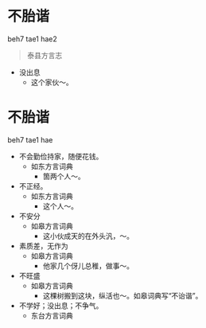 





# 不胎谐
beh7 tae1 hae2
> 泰县方言志
- 没出息
  - 这个家伙～。

# 不胎谐
beh7 tae1 hae
+ 不会勤俭持家，随便花钱。
  * 如东方言词典
    - 箇两个人～。
+ 不正经。
  * 如东方言词典
    - 这个人～。
+ 不安分
  * 如皋方言词典
    - 这小伙成天的在外头汎，～。
+ 素质差，无作为
  * 如皋方言词典
    - 他家几个伢儿总稚，做事～。
+ 不旺盛
  * 如皋方言词典
    - 这棵树搬到这块，纵活也～。如皋词典写“不诒谐”。
+ 不学好；没出息；不争气。
  * 东台方言词典
